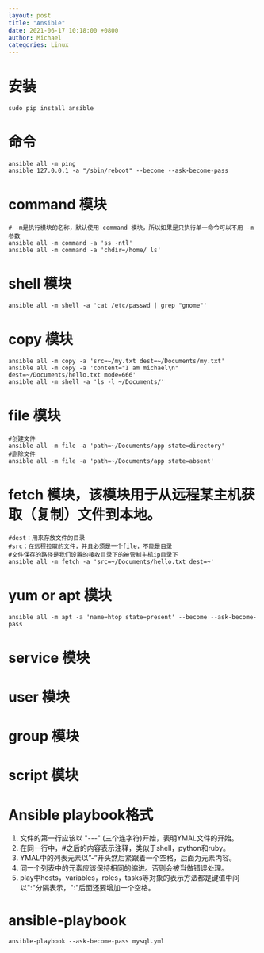 ```yaml
---
layout: post
title: "Ansible"
date: 2021-06-17 10:18:00 +0800
author: Michael
categories: Linux
---
```


# 安装
	sudo pip install ansible

# 命令
	ansible all -m ping
	ansible 127.0.0.1 -a "/sbin/reboot" --become --ask-become-pass

# command 模块
	# -m是执行模块的名称，默认使用 command 模块，所以如果是只执行单一命令可以不用 -m参数
	ansible all -m command -a 'ss -ntl'
	ansible all -m command -a 'chdir=/home/ ls'

# shell 模块
	ansible all -m shell -a 'cat /etc/passwd | grep "gnome"'

# copy 模块
	ansible all -m copy -a 'src=~/my.txt dest=~/Documents/my.txt'
	ansible all -m copy -a 'content="I am michael\n" dest=~/Documents/hello.txt mode=666'
	ansible all -m shell -a 'ls -l ~/Documents/'

# file 模块
	#创建文件
	ansible all -m file -a 'path=~/Documents/app state=directory'
	#删除文件
	ansible all -m file -a 'path=~/Documents/app state=absent'

# fetch 模块，该模块用于从远程某主机获取（复制）文件到本地。
	#dest：用来存放文件的目录
	#src：在远程拉取的文件，并且必须是一个file，不能是目录
	#文件保存的路径是我们设置的接收目录下的被管制主机ip目录下
	ansible all -m fetch -a 'src=~/Documents/hello.txt dest=~'

# yum or apt 模块
	ansible all -m apt -a 'name=htop state=present' --become --ask-become-pass

# service 模块

# user 模块

# group 模块

# script 模块

# Ansible playbook格式

1. 文件的第一行应该以 "---" (三个连字符)开始，表明YMAL文件的开始。　　
2. 在同一行中，#之后的内容表示注释，类似于shell，python和ruby。
3. YMAL中的列表元素以”-”开头然后紧跟着一个空格，后面为元素内容。
4. 同一个列表中的元素应该保持相同的缩进。否则会被当做错误处理。
5. play中hosts，variables，roles，tasks等对象的表示方法都是键值中间以":"分隔表示，":"后面还要增加一个空格。

# ansible-playbook
	ansible-playbook --ask-become-pass mysql.yml